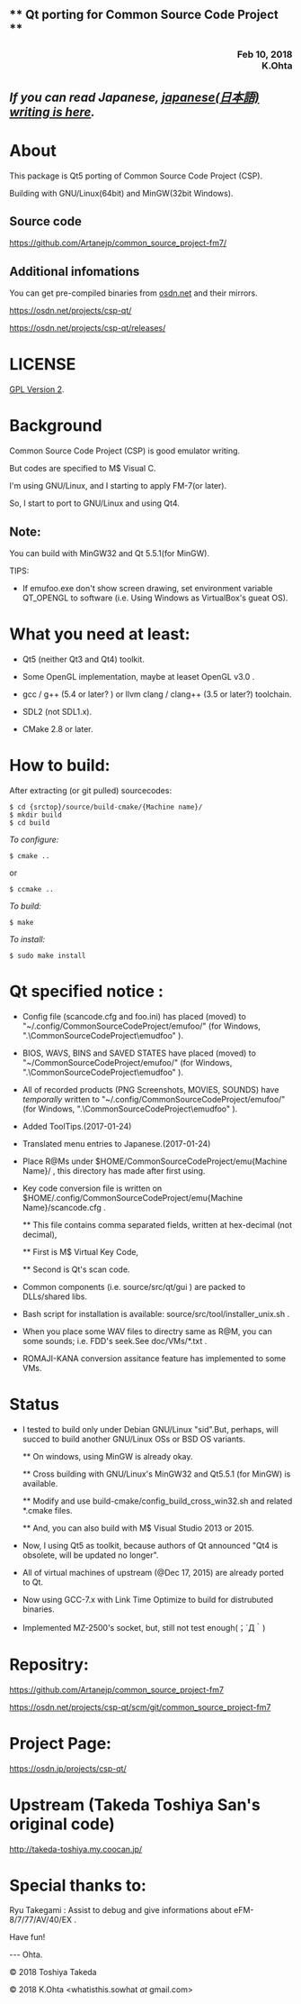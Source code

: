 <H2>** Qt porting for Common Source Code Project **</H2>
<div align="right">
<H3>Feb 10, 2018<BR>
K.Ohta <whatisthis.sowhat _at_ gmail.com></H3>
</div>

## *If you can read Japanese, [japanese(日本語) writing is here](/README.md/).*

About
====

   This package is Qt5 porting of Common Source Code Project (CSP).
   
   Building with GNU/Linux(64bit) and MinGW(32bit Windows).

## Source code
   
<https://github.com/Artanejp/common_source_project-fm7/> 

## Additional infomations
   
You can get pre-compiled binaries from [osdn.net](http://osdn.net) and their mirrors.
    
<https://osdn.net/projects/csp-qt/>  
   
<https://osdn.net/projects/csp-qt/releases/>


LICENSE
======

[GPL Version 2](https://www.gnu.org/licenses/old-licenses/gpl-2.0.en.html).

Background
==========

Common Source Code Project (CSP) is good emulator writing.
   
But codes are specified to M$ Visual C.
   
I'm using GNU/Linux, and I starting to apply FM-7(or later).
   
So, I start to port to GNU/Linux and using Qt4.
   
## Note:

You can build with MinGW32 and Qt 5.5.1(for MinGW).

TIPS:

* If emufoo.exe don't show screen drawing, set environment variable QT_OPENGL to software (i.e. Using Windows as VirtualBox's gueat OS).
     
What you need at least:
=====

* Qt5 (neither Qt3 and Qt4) toolkit.

* Some OpenGL implementation, maybe at leaset OpenGL v3.0 .

* gcc / g++ (5.4 or later? ) or llvm clang / clang++ (3.5 or later?) toolchain.

* SDL2 (not SDL1.x).

* CMake 2.8 or later.

How to build:
=====

After extracting (or git pulled) sourcecodes:

    $ cd {srctop}/source/build-cmake/{Machine name}/
    $ mkdir build
    $ cd build
   
*To configure:*
   
    $ cmake ..
	
 or
   
    $ ccmake ..

*To build:*

    $ make

*To install:*

    $ sudo make install

Qt specified notice :
====

* Config file (scancode.cfg and foo.ini) has placed (moved) to "~/.config/CommonSourceCodeProject/emufoo/" (for Windows, ".\CommonSourceCodeProject\emudfoo\" ).

* BIOS, WAVS, BINS and SAVED STATES have placed (moved) to  "~/CommonSourceCodeProject/emufoo/" (for Windows, ".\CommonSourceCodeProject\emudfoo\" ).

* All of recorded products (PNG Screenshots, MOVIES, SOUNDS) have *temporally* written to "~/.config/CommonSourceCodeProject/emufoo/" (for Windows, ".\CommonSourceCodeProject\emudfoo\" ).

* Added ToolTips.(2017-01-24)
      
* Translated menu entries to Japanese.(2017-01-24)

* Place R@Ms under $HOME/CommonSourceCodeProject/emu{Machine Name}/ , this directory has made after first using.

* Key code conversion file is written on $HOME/.config/CommonSourceCodeProject/emu{Machine Name}/scancode.cfg .

  ** This file contains comma separated fields, written at hex-decimal (not decimal),
 
  ** First is M$ Virtual Key Code,
 
  ** Second is Qt's scan code.
   
* Common components (i.e. source/src/qt/gui ) are packed to DLLs/shared libs.

* Bash script for installation is available: source/src/tool/installer_unix.sh .

* When you place some WAV files to directry same as R@M, you can some sounds; i.e. FDD's seek.See doc/VMs/*.txt .

* ROMAJI-KANA conversion assitance feature has implemented to some VMs.

Status
====

* I tested to build only under Debian GNU/Linux "sid".But, perhaps, will succed to build another GNU/Linux OSs or BSD OS variants.

  ** On windows, using MinGW is already okay.
 
  ** Cross building with GNU/Linux's MinGW32 and Qt5.5.1 (for MinGW) is available.
 
  ** Modify and use build-cmake/config_build_cross_win32.sh and related *.cmake files.
 
  ** And, you can also build with M$ Visual Studio 2013 or 2015.
   
* Now, I using Qt5 as toolkit, because authors of Qt announced "Qt4 is obsolete, will be updated no longer".

* All of virtual machines of upstream (@Dec 17, 2015) are already ported to Qt.

* Now using GCC-7.x with Link Time Optimize to build for distrubuted binaries.

* Implemented MZ-2500's socket, but, still not test enough(；´Д｀)

Repositry:
===

<https://github.com/Artanejp/common_source_project-fm7>
      
<https://osdn.net/projects/csp-qt/scm/git/common_source_project-fm7>

Project Page:
==

<https://osdn.jp/projects/csp-qt/>

Upstream (Takeda Toshiya San's original code)
====

<http://takeda-toshiya.my.coocan.jp/>

Special thanks to:
==

  Ryu Takegami : Assist to debug and give informations about eFM-8/7/77/AV/40/EX .

Have fun!

--- Ohta.
 
&copy; 2018 Toshiya Takeda

&copy; 2018 K.Ohta <whatisthis.sowhat _at_ gmail.com>

